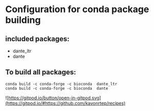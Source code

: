 # Configuration for conda package building
## included packages:
- dante_ltr
- dante 

## To build all packages:
```shell
conda build -c conda-forge -c bioconda  dante_ltr
conda build -c conda-forge -c bioconda  dante
```


![https://gitpod.io/button/open-in-gitpod.svg](https://gitpod.io/#https://github.com/kavonrtep/recipes)
